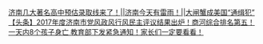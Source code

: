   
[济南几大著名高中预估录取线来了！||济南今天有雷雨！||大闸蟹成美国“通缉犯”](http://www.dianyue.me/archives/940/uefjxmu0drv4w0i8/)  
[【头条】2017年度济南市党风政风行风民主评议结果出炉！商河综合排名第五！](http://www.dianyue.me/archives/727/u8v1hznsf9k31k76/)  
[一天内8个孩子身亡  教育部下发紧急通知！家长们一定要看看！](http://www.dianyue.me/archives/081/a3qis18nltit172d/)